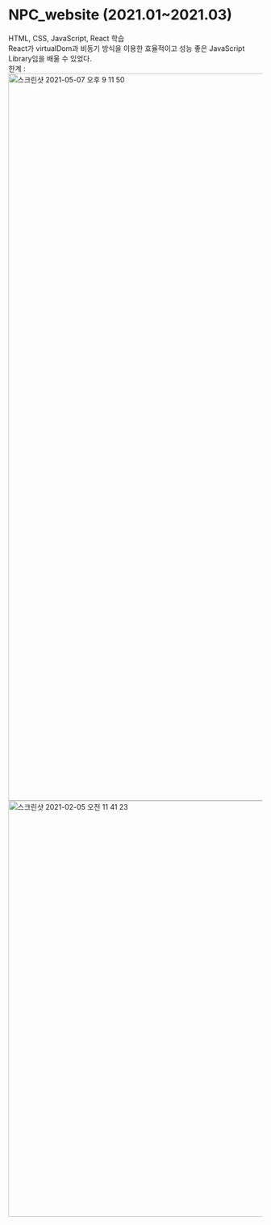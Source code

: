 <h1>NPC_website (2021.01~2021.03)</h1>
<div>HTML, CSS, JavaScript, React 학습</div>
<div>React가 virtualDom과 비동기 방식을 이용한 효율적이고 성능 좋은 JavaScript Library임을 배울 수 있었다.</div>
<div>한계 : </div>

<img width="1440" alt="스크린샷 2021-05-07 오후 9 11 50" src="https://user-images.githubusercontent.com/67233988/117448658-f7e7cf80-af79-11eb-9cd0-e6a5e3302428.png">

<img width="824" alt="스크린샷 2021-02-05 오전 11 41 23" src="https://user-images.githubusercontent.com/67233988/117448393-a9d2cc00-af79-11eb-9387-0acc1c000651.png">
